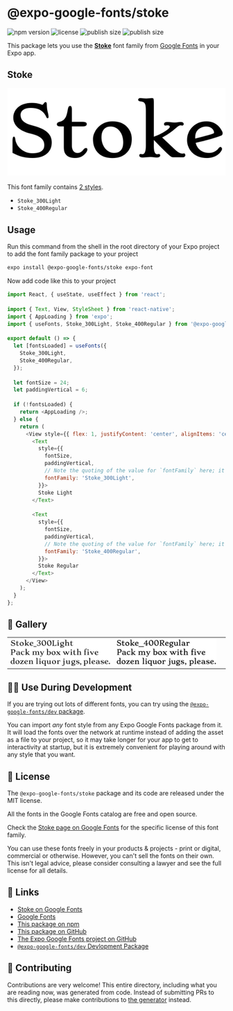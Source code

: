 # @expo-google-fonts/stoke

![npm version](https://flat.badgen.net/npm/v/@expo-google-fonts/stoke)
![license](https://flat.badgen.net/github/license/expo/google-fonts)
![publish size](https://flat.badgen.net/packagephobia/install/@expo-google-fonts/stoke)
![publish size](https://flat.badgen.net/packagephobia/publish/@expo-google-fonts/stoke)

This package lets you use the [**Stoke**](https://fonts.google.com/specimen/Stoke) font family from [Google Fonts](https://fonts.google.com/) in your Expo app.

## Stoke

![Stoke](./font-family.png)

This font family contains [2 styles](#-gallery).

- `Stoke_300Light`
- `Stoke_400Regular`

## Usage

Run this command from the shell in the root directory of your Expo project to add the font family package to your project
```sh
expo install @expo-google-fonts/stoke expo-font
```

Now add code like this to your project
```js
import React, { useState, useEffect } from 'react';

import { Text, View, StyleSheet } from 'react-native';
import { AppLoading } from 'expo';
import { useFonts, Stoke_300Light, Stoke_400Regular } from '@expo-google-fonts/stoke';

export default () => {
  let [fontsLoaded] = useFonts({
    Stoke_300Light,
    Stoke_400Regular,
  });

  let fontSize = 24;
  let paddingVertical = 6;

  if (!fontsLoaded) {
    return <AppLoading />;
  } else {
    return (
      <View style={{ flex: 1, justifyContent: 'center', alignItems: 'center' }}>
        <Text
          style={{
            fontSize,
            paddingVertical,
            // Note the quoting of the value for `fontFamily` here; it expects a string!
            fontFamily: 'Stoke_300Light',
          }}>
          Stoke Light
        </Text>

        <Text
          style={{
            fontSize,
            paddingVertical,
            // Note the quoting of the value for `fontFamily` here; it expects a string!
            fontFamily: 'Stoke_400Regular',
          }}>
          Stoke Regular
        </Text>
      </View>
    );
  }
};

```

## 🔡 Gallery


||||
|-|-|-|
|![Stoke_300Light](./Stoke_300Light.ttf.png)|![Stoke_400Regular](./Stoke_400Regular.ttf.png)|||


## 👩‍💻 Use During Development

If you are trying out lots of different fonts, you can try using the [`@expo-google-fonts/dev` package](https://github.com/expo/google-fonts/tree/master/font-packages/dev#readme).

You can import *any* font style from any Expo Google Fonts package from it. It will load the fonts
over the network at runtime instead of adding the asset as a file to your project, so it may take longer
for your app to get to interactivity at startup, but it is extremely convenient
for playing around with any style that you want.

## 📖 License

The `@expo-google-fonts/stoke` package and its code are released under the MIT license.

All the fonts in the Google Fonts catalog are free and open source.

Check the [Stoke page on Google Fonts](https://fonts.google.com/specimen/Stoke) for the specific license of this font family.

You can use these fonts freely in your products & projects - print or digital, commercial or otherwise. However, you can't sell the fonts on their own. This isn't legal advice, please consider consulting a lawyer and see the full license for all details.

## 🔗 Links

- [Stoke on Google Fonts](https://fonts.google.com/specimen/Stoke)
- [Google Fonts](https://fonts.google.com/)
- [This package on npm](https://www.npmjs.com/package/@expo-google-fonts/stoke)
- [This package on GitHub](https://github.com/expo/google-fonts/tree/master/font-packages/stoke)
- [The Expo Google Fonts project on GitHub](https://github.com/expo/google-fonts)
- [`@expo-google-fonts/dev` Devlopment Package](https://github.com/expo/google-fonts/tree/master/font-packages/dev)

## 🤝 Contributing

Contributions are very welcome! This entire directory, including what you are reading now, was generated from code. Instead of submitting PRs to this directly, please make contributions to [the generator](https://github.com/expo/google-fonts/tree/master/packages/generator) instead.
